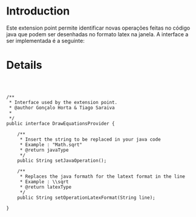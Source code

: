# Introduction #

Este extension point permite identificar novas operações feitas no código java que podem ser desenhadas no formato latex na janela.
A interface a ser implementada é a seguinte:

# Details #

```



/**
 * Interface used by the extension point.
 * @author Gonçalo Horta & Tiago Saraiva
 *
 */
public interface DrawEquationsProvider {
	
	/**
	 * Insert the string to be replaced in your java code
	 * Example : "Math.sqrt"
	 * @return javaType
	 */
	public String setJavaOperation();
	
	/**
	 * Replaces the java formath for the latext format in the line
	 * Example : \\sqrt
	 * @return latexType
	 */
	public String setOperationLatexFormat(String line);

}


```